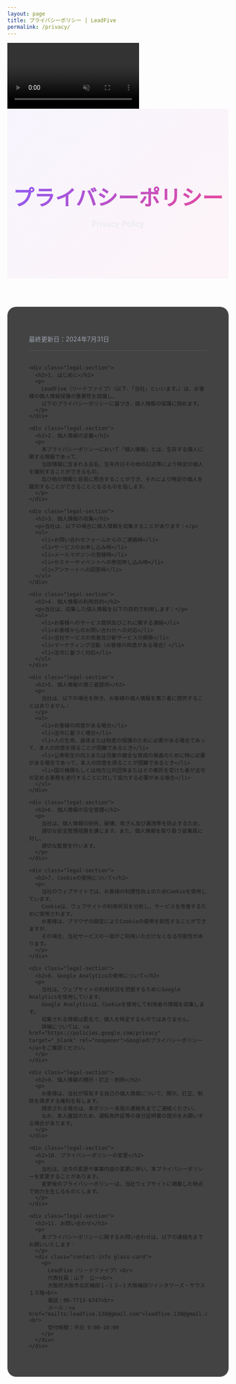 ```yaml
---
layout: page
title: プライバシーポリシー | LeadFive
permalink: /privacy/
---
```


<!-- Background video to match case studies -->
<div class="video-background">
  <video autoplay muted loop playsinline>
    <source src="{{ '/assets/videos/hero-background.mp4' | relative_url }}" type="video/mp4">
  </video>
</div>
<div class="video-overlay"></div>

<div class="case-studies-hero">
  <div class="container">
    <h1>プライバシーポリシー</h1>
    <p>Privacy Policy</p>
  </div>
  
</div>

<div class="container">
  <section class="legal-content">
    <p class="last-updated">最終更新日：2024年7月31日</p>

    <div class="legal-section">
      <h2>1. はじめに</h2>
      <p>
        LeadFive（リードファイブ）（以下、「当社」といいます。）は、お客様の個人情報保護の重要性を認識し、
        以下のプライバシーポリシーに基づき、個人情報の保護に努めます。
      </p>
    </div>

    <div class="legal-section">
      <h2>2. 個人情報の定義</h2>
      <p>
        本プライバシーポリシーにおいて「個人情報」とは、生存する個人に関する情報であって、
        当該情報に含まれる氏名、生年月日その他の記述等により特定の個人を識別することができるもの、
        及び他の情報と容易に照合することができ、それにより特定の個人を識別することができることとなるものを指します。
      </p>
    </div>

    <div class="legal-section">
      <h2>3. 個人情報の収集</h2>
      <p>当社は、以下の場合に個人情報を収集することがあります：</p>
      <ul>
        <li>お問い合わせフォームからのご連絡時</li>
        <li>サービスのお申し込み時</li>
        <li>メールマガジンの登録時</li>
        <li>セミナーやイベントへの参加申し込み時</li>
        <li>アンケートへの回答時</li>
      </ul>
    </div>

    <div class="legal-section">
      <h2>4. 個人情報の利用目的</h2>
      <p>当社は、収集した個人情報を以下の目的で利用します：</p>
      <ul>
        <li>お客様へのサービス提供及びこれに関する連絡</li>
        <li>お客様からのお問い合わせへの対応</li>
        <li>当社サービスの改善及び新サービスの開発</li>
        <li>マーケティング活動（お客様の同意がある場合）</li>
        <li>法令に基づく対応</li>
      </ul>
    </div>

    <div class="legal-section">
      <h2>5. 個人情報の第三者提供</h2>
      <p>
        当社は、以下の場合を除き、お客様の個人情報を第三者に提供することはありません：
      </p>
      <ul>
        <li>お客様の同意がある場合</li>
        <li>法令に基づく場合</li>
        <li>人の生命、身体または財産の保護のために必要がある場合であって、本人の同意を得ることが困難であるとき</li>
        <li>公衆衛生の向上または児童の健全な育成の推進のために特に必要がある場合であって、本人の同意を得ることが困難であるとき</li>
        <li>国の機関もしくは地方公共団体またはその委託を受けた者が法令の定める事務を遂行することに対して協力する必要がある場合</li>
      </ul>
    </div>

    <div class="legal-section">
      <h2>6. 個人情報の安全管理</h2>
      <p>
        当社は、個人情報の紛失、破壊、改ざん及び漏洩等を防止するため、
        適切な安全管理措置を講じます。また、個人情報を取り扱う従業員に対し、
        適切な監督を行います。
      </p>
    </div>

    <div class="legal-section">
      <h2>7. Cookieの使用について</h2>
      <p>
        当社のウェブサイトでは、お客様の利便性向上のためCookieを使用しています。
        Cookieは、ウェブサイトの利用状況を分析し、サービスを改善するために使用されます。
        お客様は、ブラウザの設定によりCookieの使用を拒否することができますが、
        その場合、当社サービスの一部がご利用いただけなくなる可能性があります。
      </p>
    </div>

    <div class="legal-section">
      <h2>8. Google Analyticsの使用について</h2>
      <p>
        当社は、ウェブサイトの利用状況を把握するためにGoogle Analyticsを使用しています。
        Google Analyticsは、Cookieを使用して利用者の情報を収集します。
        収集される情報は匿名で、個人を特定するものではありません。
        詳細については、<a href="https://policies.google.com/privacy" target="_blank" rel="noopener">Googleのプライバシーポリシー</a>をご確認ください。
      </p>
    </div>

    <div class="legal-section">
      <h2>9. 個人情報の開示・訂正・削除</h2>
      <p>
        お客様は、当社が保有する自己の個人情報について、開示、訂正、削除を請求する権利を有します。
        請求される場合は、本ポリシー末尾の連絡先までご連絡ください。
        なお、本人確認のため、運転免許証等の身分証明書の提示をお願いする場合があります。
      </p>
    </div>

    <div class="legal-section">
      <h2>10. プライバシーポリシーの変更</h2>
      <p>
        当社は、法令の変更や事業内容の変更に伴い、本プライバシーポリシーを変更することがあります。
        変更後のプライバシーポリシーは、当社ウェブサイトに掲載した時点で効力を生じるものとします。
      </p>
    </div>

    <div class="legal-section">
      <h2>11. お問い合わせ</h2>
      <p>
        本プライバシーポリシーに関するお問い合わせは、以下の連絡先までお願いいたします：
      </p>
      <div class="contact-info glass-card">
        <p>
          LeadFive（リードファイブ）<br>
          代表社員：山下　公一<br>
          大阪府大阪市北区梅田１−１３−１大阪梅田ツインタワーズ・サウス１５階<br>
          電話：06-7713-6747<br>
          メール：<a href="mailto:leadfive.138@gmail.com">leadfive.138@gmail.com</a><br>
          受付時間：平日 9:00-18:00
        </p>
      </div>
    </div>
  </section>
</div>

<style>
/* Hero style aligned with case studies */
.case-studies-hero {
  background: linear-gradient(135deg, rgba(139, 92, 246, 0.05), rgba(236, 72, 153, 0.05));
  padding: 6rem 0;
  margin-bottom: 4rem;
  text-align: center;
}
.case-studies-hero h1 {
  font-size: 3rem;
  margin-bottom: 1rem;
  background: linear-gradient(135deg, #8b5cf6, #ec4899);
  -webkit-background-clip: text;
  -webkit-text-fill-color: transparent;
  background-clip: text;
}
.case-studies-hero p { color: #e5e7eb; font-size: 1.125rem; }

/* Content panel styled like case studies sections */
.legal-content { background: rgba(20, 20, 20, 0.8); padding: 3rem; border-radius: 20px; border: 1px solid rgba(255,255,255,0.1); margin-bottom: 4rem; }
.last-updated { color: #9ca3af; font-size: 0.875rem; margin-bottom: 2rem; padding-bottom: 1rem; border-bottom: 1px solid rgba(255,255,255,0.1); }
.legal-section { margin-bottom: 2rem; }
.legal-section h2 { font-size: 1.5rem; color: #fff; margin-bottom: 0.75rem; }
.legal-section p { color: #d1d5db; line-height: 1.8; }
.legal-section ul { list-style: none; padding-left: 1.5rem; margin: 1rem 0; }
.legal-section li { position: relative; padding: 0.4rem 0; color: #cbd5e1; }
.legal-section li::before { content: "•"; position: absolute; left: -1.5rem; color: #8b5cf6; font-weight: bold; }
.legal-section a { color: #93c5fd; text-decoration: none; }
.legal-section a:hover { text-decoration: underline; color: #60a5fa; }
.contact-info { margin-top: 1rem; padding: 1.5rem; background: rgba(255,255,255,0.03); border-radius: 12px; border: 1px solid rgba(255,255,255,0.12); }
.contact-info p { margin: 0; color: #e5e7eb; line-height: 1.8; }
@media (max-width: 768px) {
  .case-studies-hero { padding: 4rem 0 3rem; }
  .case-studies-hero h1 { font-size: 2rem; }
  .legal-content { padding: 1.5rem; margin: 0 0.5rem 3rem; }
}
</style>
